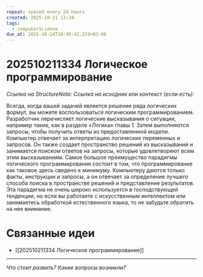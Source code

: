 ```yaml
---
repeat: spaced every 24 hours
created: 2025-10-21 13:34
tags:
  - computerScience
due_at: 2025-10-24T10:45:42.219+03:00
---
```

# 202510211334 Логическое программирование

*Ссылка на StructureNote:*
*Ссылка на исходник или контекст (если есть):*

Всегда, когда вашей задачей является решение ряда логических формул, вы можете воспользоваться логическим программированием. Разработчик перечисляет логические высказывания о ситуации, например такие, как в разделе «Логика» главы 1. Затем выполняются запросы, чтобы получить ответы из предоставленной модели. Компьютер отвечает за интерпретацию логических переменных и запросов. Он также создает пространство решений из высказываний и занимается поиском ответов на запросы, которые удовлетворяют всем этим высказываниям. Самое большое преимущество парадигмы логического программирования состоит в том, что программирование как таковое здесь сведено к минимуму. Компьютеру даются только факты, инструкции и запросы, а он отвечает за определение лучшего способа поиска в пространстве решений и представление результатов. Эта парадигма не очень широко используется в господствующей тенденции, но если вы работаете с искусственным интеллектом или занимаетесь обработкой естественного языка, то не забудьте обратить на нее внимание.

# Связанные идеи

- [[202510211334 Логическое программирование]]

---

*Что стоит развить? Какие вопросы возникли?*
